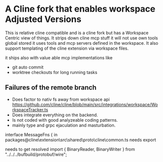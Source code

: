 # A Cline fork that enables workspace Adjusted Versions
This is relative cline compatible and is a cline fork but has a Workspace Centric view of things.
It strips down cline mcp stuff it will not use own tools global stored it uses tools and 
mcp servers defined in the workspace. It also support templating of the cline extension 
via workspace files.

it ships also with value able mcp implementations like 
- git auto commit
- worktree checkouts for long running tasks


## Failures of the remote branch
- Does factor to nativ fs away from workspace api https://github.com/cline/cline/blob/main/src/integrations/workspace/WorkspaceTracker.ts
- Does integrate everything on the backend.
- Is not coded with good analyzeable coding patterns.
- mainly type and grpc ejaculation and masturbation.

interface MessageFns<T> { in packages\@cline\extension\src\shared\proto\cline\common.ts needs export



needs to get resolved import { BinaryReader, BinaryWriter } from "../../../bufbuild/protobuf/wire";